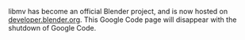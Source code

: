 libmv has become an official Blender project, and is now hosted on [developer.blender.org](https://developer.blender.org/tag/libmv/). This Google Code page will disappear with the shutdown of Google Code.